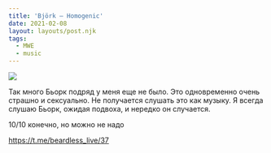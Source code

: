 ```yaml
---
title: 'Björk — Homogenic'
date: 2021-02-08
layout: layouts/post.njk
tags:
  - MWE
  - music
---
```


![](https://i.ibb.co/p3NVwTn/image.png)

Так много Бьорк подряд у меня еще не было. Это одновременно очень страшно и сексуально. Не получается слушать это как музыку. Я всегда слушаю Бьорк, ожидая подвоха, и нередко он случается.

10/10 конечно, но можно не надо

https://t.me/beardless_live/37